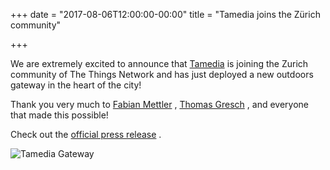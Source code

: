 +++
date = "2017-08-06T12:00:00-00:00"
title = "Tamedia joins the Zürich community"

+++

We are extremely excited to announce that <a href="https://www.tamedia.ch/en/" target="_blank">Tamedia</a> <i class="fa fa-external-link"></i> is joining the Zurich community of The Things Network and has just deployed a new outdoors gateway in the heart of the city!

Thank you very much to <a href="https://twitter.com/maveonair" target="_blank">Fabian Mettler</a> <i class="fa fa-external-link"></i>, <a href="https://twitter.com/thomasgresch" target="_blank">Thomas Gresch</a> <i class="fa fa-external-link"></i>, and everyone that made this possible!

Check out the <a href="https://www.tamedia.ch/de/gruppe/newsroom/online-magazin/artikel/tamedia-mit-lorawan-gateway" target="_blank">official press release</a> <i class="fa fa-external-link"></i>.

<!--more-->

![Tamedia Gateway](/images/post/tamedia.jpg)
